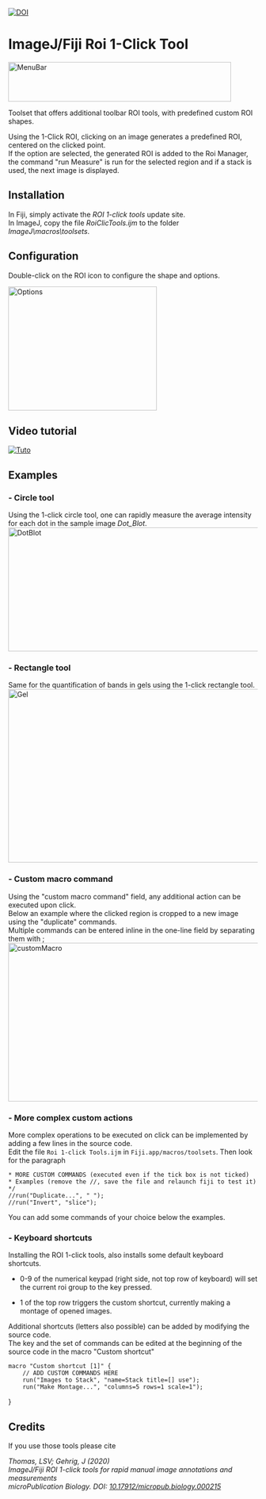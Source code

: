 [![DOI](https://zenodo.org/badge/DOI/10.5281/zenodo.3577888.svg)](https://doi.org/10.5281/zenodo.3577888)

# ImageJ/Fiji Roi 1-Click Tool

<img src="https://github.com/LauLauThom/RoiClicTool/blob/master/Image/FijiMenu.JPG" alt="MenuBar" width="450" height="80">     

Toolset that offers additional toolbar ROI tools, with predefined custom ROI shapes.

Using the 1-Click ROI, clicking on an image generates a predefined ROI, centered on the clicked point.  
If the option are selected, the generated ROI is added to the Roi Manager, the command "run Measure" is run for the selected region and if a stack is used, the next image is displayed. 

## Installation
In Fiji, simply activate the *ROI 1-click tools* update site.  
In ImageJ, copy the file *RoiClicTools.ijm* to the folder *ImageJ\macros\toolsets*. 

## Configuration
Double-click on the ROI icon to configure the shape and options.

<img src="https://github.com/LauLauThom/RoiClicTool/blob/master/Image/Options.JPG" alt="Options" width="300" height="250">

## Video tutorial
[![Tuto](https://img.youtube.com/vi/ZPS78T_-gUs/0.jpg)](https://www.youtube.com/watch?v=ZPS78T_-gUs) 

## Examples
### - Circle tool
Using the 1-click circle tool, one can rapidly measure the average intensity for each dot in the sample image *Dot_Blot*.
<img src="https://github.com/LauLauThom/RoiClicTool/blob/master/Image/DotBlot.png" alt="DotBlot" width="600" height="250">

### - Rectangle tool
Same for the quantification of bands in gels using the 1-click rectangle tool.
<img src="https://github.com/LauLauThom/RoiClicTool/blob/master/Image/Gel.png" alt="Gel" width="650" height="350">

### - Custom macro command
Using the "custom macro command" field, any additional action can be executed upon click.  
Below an example where the clicked region is cropped to a new image using the "duplicate" commands.  
Multiple commands can be entered inline in the one-line field by separating them with ;
<img src="https://github.com/LauLauThom/RoiClicTool/blob/master/Image/customMacro.png" alt="customMacro" width="900" height="320">

### - More complex custom actions
More complex operations to be executed on click can be implemented by adding a few lines in the source code.  
Edit the file `Roi 1-click Tools.ijm` in `Fiji.app/macros/toolsets`. 
Then look for the paragraph

	* MORE CUSTOM COMMANDS (executed even if the tick box is not ticked)
	* Examples (remove the //, save the file and relaunch fiji to test it)
	*/
	//run("Duplicate...", " ");
	//run("Invert", "slice");

You can add some commands of your choice below the examples.

### - Keyboard shortcuts
Installing the ROI 1-click tools, also installs some default keyboard shortcuts.
- 0-9 of the numerical keypad (right side, not top row of keyboard) will set the current roi group to the key pressed.

- 1 of the top row triggers the custom shortcut, currently making a montage of opened images.  

Additional shortcuts (letters also possible) can be added by modifying the source code.  
The key and the set of commands can be edited at the beginning of the source code in the macro "Custom shortcut"

	macro "Custom shortcut [1]" {
		// ADD CUSTOM COMMANDS HERE
		run("Images to Stack", "name=Stack title=[] use");
		run("Make Montage...", "columns=5 rows=1 scale=1");
}

## Credits
If you use those tools please cite  

*Thomas, LSV; Gehrig, J (2020)  
ImageJ/Fiji ROI 1-click tools for rapid manual image annotations and measurements  
microPublication Biology. 
DOI: [10.17912/micropub.biology.000215](https://doi.org/10.17912/micropub.biology.000215)*
